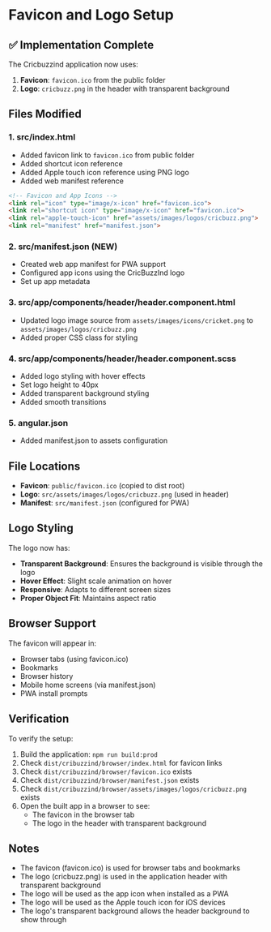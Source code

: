 # Favicon and Logo Setup

## ✅ Implementation Complete

The Cricbuzzind application now uses:
1. **Favicon**: `favicon.ico` from the public folder
2. **Logo**: `cricbuzz.png` in the header with transparent background

## Files Modified

### 1. **src/index.html**
- Added favicon link to `favicon.ico` from public folder
- Added shortcut icon reference
- Added Apple touch icon reference using PNG logo
- Added web manifest reference

```html
<!-- Favicon and App Icons -->
<link rel="icon" type="image/x-icon" href="favicon.ico">
<link rel="shortcut icon" type="image/x-icon" href="favicon.ico">
<link rel="apple-touch-icon" href="assets/images/logos/cricbuzz.png">
<link rel="manifest" href="manifest.json">
```

### 2. **src/manifest.json** (NEW)
- Created web app manifest for PWA support
- Configured app icons using the CricBuzzInd logo
- Set up app metadata

### 3. **src/app/components/header/header.component.html**
- Updated logo image source from `assets/images/icons/cricket.png` to `assets/images/logos/cricbuzz.png`
- Added proper CSS class for styling

### 4. **src/app/components/header/header.component.scss**
- Added logo styling with hover effects
- Set logo height to 40px
- Added transparent background styling
- Added smooth transitions

### 5. **angular.json**
- Added manifest.json to assets configuration

## File Locations

- **Favicon**: `public/favicon.ico` (copied to dist root)
- **Logo**: `src/assets/images/logos/cricbuzz.png` (used in header)
- **Manifest**: `src/manifest.json` (configured for PWA)

## Logo Styling

The logo now has:
- **Transparent Background**: Ensures the background is visible through the logo
- **Hover Effect**: Slight scale animation on hover
- **Responsive**: Adapts to different screen sizes
- **Proper Object Fit**: Maintains aspect ratio

## Browser Support

The favicon will appear in:
- Browser tabs (using favicon.ico)
- Bookmarks
- Browser history
- Mobile home screens (via manifest.json)
- PWA install prompts

## Verification

To verify the setup:

1. Build the application: `npm run build:prod`
2. Check `dist/cribuzzind/browser/index.html` for favicon links
3. Check `dist/cribuzzind/browser/favicon.ico` exists
4. Check `dist/cribuzzind/browser/manifest.json` exists
5. Check `dist/cribuzzind/browser/assets/images/logos/cricbuzz.png` exists
6. Open the built app in a browser to see:
   - The favicon in the browser tab
   - The logo in the header with transparent background

## Notes

- The favicon (favicon.ico) is used for browser tabs and bookmarks
- The logo (cricbuzz.png) is used in the application header with transparent background
- The logo will be used as the app icon when installed as a PWA
- The logo will be used as the Apple touch icon for iOS devices
- The logo's transparent background allows the header background to show through

